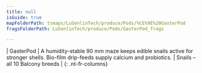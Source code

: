 ```yaml
---
title: null
isGuide: true
mapFolderPath: tsmaps/LuSenlinTech/produce/Pods/%CE%9E%20GasterPod
fragsFolderPath: LuSenlinTech/produce/Pods/GasterPod_frags

---
```



<!-- tsGuideRenderComment {"guide":{"id":"xCfBEC1AN","path":"LuSenlinTech/produce/Pods","fragmentFolderPath":"LuSenlinTech/produce/Pods/GasterPod_frags"},"fragment":{"id":"xCfBEC1AN","topLevelMapKey":"wkNV3B00J5","mapKeyChain":"wkNV3B00J5","guideID":"xCfBEC0C3","guidePath":"c:/GitHub/MuddySpud/MuddySpud.github.io/tsmaps/LuSenlinTech/produce/Pods/GasterPod.tspod","chartKey":"wkNV3B00J5","isLeaf":false,"options":[{"id":"xCfBEN1cf","option":"GasterPod details","order":1,"isAncillary":true}]}} -->

| GasterPod | A humidity-stable 90 mm maze keeps edible snails active for stronger shells. Bio-film drip-feeds supply calcium and probiotics. | Snails – all 10 Balcony breeds |
{: .nt-fr-columns}
